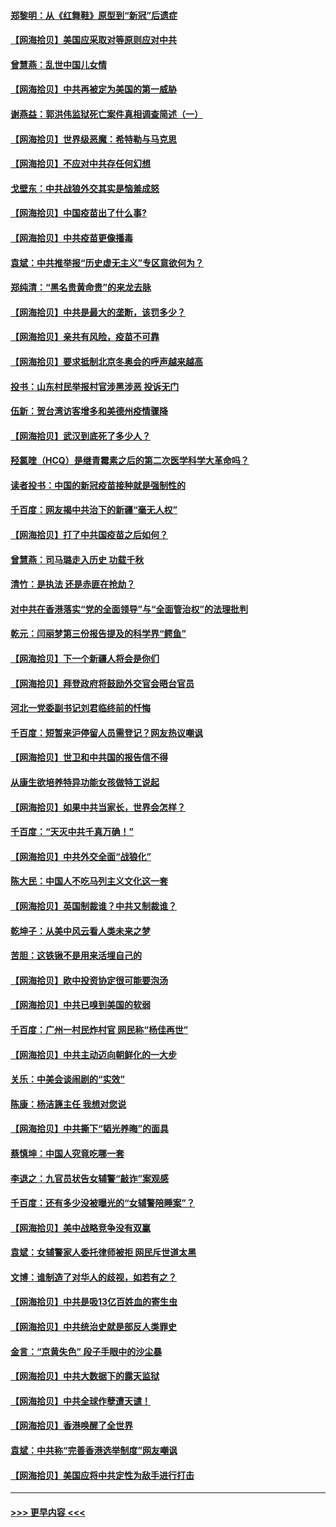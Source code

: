 #### [郑黎明：从《红舞鞋》原型到“新冠”后遗症](../pages/nsc993/n12890469.md?t=04201102) 
#### [【网海拾贝】美国应采取对等原则应对中共](../pages/nsc993/n12889176.md?t=04201102) 
#### [曾慧燕：乱世中国儿女情](../pages/nsc993/n12887931.md?t=04201102) 
#### [【网海拾贝】中共再被定为美国的第一威胁](../pages/nsc993/n12887580.md?t=04201102) 
#### [谢燕益：郭洪伟监狱死亡案件真相调查简述（一）](../pages/nsc993/n12885648.md?t=04201102) 
#### [【网海拾贝】世界级恶魔：希特勒与马克思](../pages/nsc993/n12884062.md?t=04201102) 
#### [【网海拾贝】不应对中共存任何幻想](../pages/nsc993/n12881460.md?t=04201102) 
#### [戈壁东：中共战狼外交其实是恼羞成怒](../pages/nsc993/n12880392.md?t=04201102) 
#### [【网海拾贝】中国疫苗出了什么事?](../pages/nsc993/n12879124.md?t=04201102) 
#### [【网海拾贝】中共疫苗更像播毒](../pages/nsc993/n12876631.md?t=04201102) 
#### [袁斌：中共推举报“历史虚无主义”专区意欲何为？](../pages/nsc993/n12876530.md?t=04201102) 
#### [郑纯清：“黑名贵黄命贵”的来龙去脉](../pages/nsc993/n12875589.md?t=04201102) 
#### [【网海拾贝】中共是最大的垄断，该罚多少？](../pages/nsc993/n12874006.md?t=04201102) 
#### [【网海拾贝】亲共有风险，疫苗不可靠](../pages/nsc993/n12872224.md?t=04201102) 
#### [【网海拾贝】要求抵制北京冬奥会的呼声越来越高](../pages/nsc993/n12868962.md?t=04201102) 
#### [投书：山东村民举报村官涉黑涉恶 投诉无门](../pages/nsc993/n12869726.md?t=04201102) 
#### [伍新：贺台湾访客增多和美德州疫情骤降](../pages/nsc993/n12865651.md?t=04201102) 
#### [【网海拾贝】武汉到底死了多少人？](../pages/nsc993/n12863707.md?t=04201102) 
#### [羟氯喹（HCQ）是继青霉素之后的第二次医学科学大革命吗？](../pages/nsc993/n12638564.md?t=04201102) 
#### [读者投书：中国的新冠疫苗接种就是强制性的](../pages/nsc993/n12859932.md?t=04201102) 
#### [千百度：网友揭中共治下的新疆“毫无人权”](../pages/nsc993/n12858385.md?t=04201102) 
#### [【网海拾贝】打了中共国疫苗之后如何？](../pages/nsc993/n12857866.md?t=04201102) 
#### [曾慧燕：司马璐走入历史 功载千秋](../pages/nsc993/n12856996.md?t=04201102) 
#### [清竹：是执法 还是赤匪在抢劫？](../pages/nsc993/n12856952.md?t=04201102) 
#### [对中共在香港落实“党的全面领导”与“全面管治权”的法理批判](../pages/nsc993/n12856929.md?t=04201102) 
#### [乾元：闫丽梦第三份报告提及的科学界“鳄鱼”](../pages/nsc993/n12855985.md?t=04201102) 
#### [【网海拾贝】下一个新疆人将会是你们](../pages/nsc993/n12855864.md?t=04201102) 
#### [【网海拾贝】拜登政府将鼓励外交官会晤台官员](../pages/nsc993/n12853615.md?t=04201102) 
#### [河北一党委副书记刘君临终前的忏悔](../pages/nsc993/n12849420.md?t=04201102) 
#### [千百度：短暂来沪停留人员需登记？网友热议嘲讽](../pages/nsc993/n12853497.md?t=04201102) 
#### [【网海拾贝】世卫和中共国的报告信不得](../pages/nsc993/n12850902.md?t=04201102) 
#### [从康生欲培养特异功能女孩做特工说起](../pages/nsc993/n12849289.md?t=04201102) 
#### [【网海拾贝】如果中共当家长，世界会怎样？](../pages/nsc993/n12848436.md?t=04201102) 
#### [千百度：“天灭中共千真万确！”](../pages/nsc993/n12845659.md?t=04201102) 
#### [【网海拾贝】中共外交全面“战狼化”](../pages/nsc993/n12845607.md?t=04201102) 
#### [陈大民：中国人不吃马列主义文化这一套](../pages/nsc993/n12842496.md?t=04201102) 
#### [【网海拾贝】英国制裁谁？中共又制裁谁？](../pages/nsc993/n12840909.md?t=04201102) 
#### [乾坤子：从美中风云看人类未来之梦](../pages/nsc993/n12840590.md?t=04201102) 
#### [苦胆：这铁锹不是用来活埋自己的](../pages/nsc993/n12839512.md?t=04201102) 
#### [【网海拾贝】欧中投资协定很可能要泡汤](../pages/nsc993/n12835122.md?t=04201102) 
#### [【网海拾贝】中共已嗅到美国的软弱](../pages/nsc993/n12832411.md?t=04201102) 
#### [千百度：广州一村民炸村官 网民称“杨佳再世”](../pages/nsc993/n12832380.md?t=04201102) 
#### [【网海拾贝】中共主动迈向朝鲜化的一大步](../pages/nsc993/n12829887.md?t=04201102) 
#### [关乐：中美会谈闹剧的“实效”](../pages/nsc993/n12826698.md?t=04201102) 
#### [陈康：杨洁篪主任  我想对您说](../pages/nsc993/n12826609.md?t=04201102) 
#### [【网海拾贝】中共撕下“韬光养晦”的面具](../pages/nsc993/n12826459.md?t=04201102) 
#### [蔡慎坤：中国人究竟吃哪一套](../pages/nsc993/n12826010.md?t=04201102) 
#### [李退之：九官员状告女辅警“敲诈”案观感](../pages/nsc993/n12823984.md?t=04201102) 
#### [千百度：还有多少没被曝光的“女辅警陪睡案”？](../pages/nsc993/n12822136.md?t=04201102) 
#### [【网海拾贝】美中战略竞争没有双赢](../pages/nsc993/n12822105.md?t=04201102) 
#### [袁斌：女辅警家人委托律师被拒 网民斥世道太黑](../pages/nsc993/n12822004.md?t=04201102) 
#### [文博：谁制造了对华人的歧视，如若有之？](../pages/nsc993/n12821635.md?t=04201102) 
#### [【网海拾贝】中共是吸13亿百姓血的寄生虫](../pages/nsc993/n12819191.md?t=04201102) 
#### [【网海拾贝】中共统治史就是部反人类罪史](../pages/nsc993/n12816738.md?t=04201102) 
#### [金言：“京黄失色” 段子手眼中的沙尘暴](../pages/nsc993/n12815700.md?t=04201102) 
#### [【网海拾贝】中共大数据下的露天监狱](../pages/nsc993/n12811075.md?t=04201102) 
#### [【网海拾贝】中共全球作孽遭天谴！](../pages/nsc993/n12810258.md?t=04201102) 
#### [【网海拾贝】香港唤醒了全世界](../pages/nsc993/n12809100.md?t=04201102) 
#### [袁斌：中共称“完善香港选举制度”网友嘲讽](../pages/nsc993/n12808994.md?t=04201102) 
#### [【网海拾贝】美国应将中共定性为敌手进行打击](../pages/nsc993/n12806870.md?t=04201102) 

----
#### [ >>> 更早内容 <<< ](../indexes/nsc993-earlier.md)
